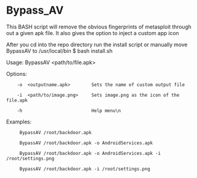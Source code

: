 # Bypass_AV
This BASH script will remove the obvious fingerprints of metasploit through out a given apk file. It also gives the option to inject a custom app icon

After you cd into the repo directory run the install script or manually move BypassAV to /usr/local/bin
   $ bash install.sh
   
Usage: BypassAV <path/to/file.apk>

Options:

        -o  <outputname.apk>        Sets the name of custom output file
  
        -i  <path/to/image.png>     Sets image.png as the icon of the file.apk
  
        -h                          Help menu\n

Examples: 

         BypassAV /root/backdoor.apk

         BypassAV /root/backdoor.apk -o AndroidServices.apk

         BypassAV /root/backdoor.apk -o AndroidServices.apk -i /root/settings.png

         BypassAV /root/backdoor.apk -i /root/settings.png

